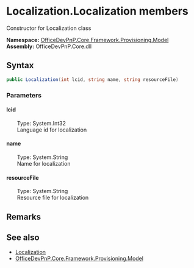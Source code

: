 # Localization.Localization members 
 Constructor for Localization class   

**Namespace:** [OfficeDevPnP.Core.Framework.Provisioning.Model](OfficeDevPnP.Core.Framework.Provisioning.Model.md)  
**Assembly:** OfficeDevPnP.Core.dll  
## Syntax
```C#
public Localization(int lcid, string name, string resourceFile)
```
### Parameters
#### lcid  
&emsp;&emsp;Type: System.Int32  
&emsp;&emsp;Language id for localization  


#### name  
&emsp;&emsp;Type: System.String  
&emsp;&emsp;Name for localization  


#### resourceFile  
&emsp;&emsp;Type: System.String  
&emsp;&emsp;Resource file for localization  


## Remarks
  
## See also
- [Localization](OfficeDevPnP.Core.Framework.Provisioning.Model.Localization.md)
- [OfficeDevPnP.Core.Framework.Provisioning.Model](OfficeDevPnP.Core.Framework.Provisioning.Model.md)
